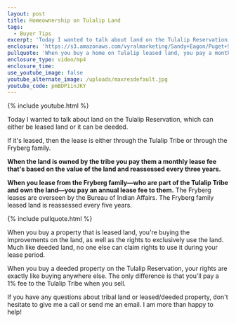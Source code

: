 ```yaml
---
layout: post
title: Homeownership on Tulalip Land
tags:
  - Buyer Tips
excerpt: 'Today I wanted to talk about land on the Tulalip Reservation, which can either be leased land from the Fryeburgs or it can be deeded.'
enclosure: 'https://s3.amazonaws.com/vyralmarketing/Sandy+Eagon/Puget+Sound+Real+Estate+Agent-+Purchasing+a+home+on+the+Tulalip+Reservation.mp4'
pullquote: 'When you buy a home on Tulalip leased land, you pay a monthly or annual lease fee.'
enclosure_type: video/mp4
enclosure_time:
use_youtube_image: false
youtube_alternate_image: /uploads/maxresdefault.jpg
youtube_code: pmBDPiinJKY
---
```



{% include youtube.html %}

Today I wanted to talk about land on the Tulalip Reservation, which can either be leased land or it can be deeded.

If it's leased, then the lease is either through the Tulalip Tribe or through the Fryberg family.

**When the land is owned by the tribe you pay them a monthly lease fee that's based on the value of the land and reassessed every three years.**

**When you lease from the Fryberg family—who are part of the Tulalip Tribe and own the land—you pay an annual lease fee to them.** The Fryberg leases are overseen by the Bureau of Indian Affairs. The Fryberg family leased land is reassessed every five years.

{% include pullquote.html %}

When you buy a property that is leased land, you're buying the improvements on the land, as well as the rights to exclusively use the land. Much like deeded land, no one else can claim rights to use it during your lease period.

When you buy a deeded property on the Tulalip Reservation, your rights are exactly like buying anywhere else. The only difference is that you'll pay a 1% fee to the Tulalip Tribe when you sell.

If you have any questions about tribal land or leased/deeded property, don't hesitate to give me a call or send me an email. I am more than happy to help!